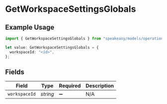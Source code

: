 # GetWorkspaceSettingsGlobals

## Example Usage

```typescript
import { GetWorkspaceSettingsGlobals } from "speakeasy/models/operations";

let value: GetWorkspaceSettingsGlobals = {
  workspaceId: "<id>",
};
```

## Fields

| Field              | Type               | Required           | Description        |
| ------------------ | ------------------ | ------------------ | ------------------ |
| `workspaceId`      | *string*           | :heavy_minus_sign: | N/A                |